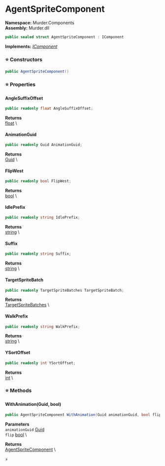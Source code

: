 # AgentSpriteComponent

**Namespace:** Murder.Components \
**Assembly:** Murder.dll

```csharp
public sealed struct AgentSpriteComponent : IComponent
```

**Implements:** _[IComponent](../..//Bang/Components/IComponent.html)_

### ⭐ Constructors
```csharp
public AgentSpriteComponent()
```

### ⭐ Properties
#### AngleSuffixOffset
```csharp
public readonly float AngleSuffixOffset;
```

**Returns** \
[float](https://learn.microsoft.com/en-us/dotnet/api/System.Single?view=net-7.0) \
#### AnimationGuid
```csharp
public readonly Guid AnimationGuid;
```

**Returns** \
[Guid](https://learn.microsoft.com/en-us/dotnet/api/System.Guid?view=net-7.0) \
#### FlipWest
```csharp
public readonly bool FlipWest;
```

**Returns** \
[bool](https://learn.microsoft.com/en-us/dotnet/api/System.Boolean?view=net-7.0) \
#### IdlePrefix
```csharp
public readonly string IdlePrefix;
```

**Returns** \
[string](https://learn.microsoft.com/en-us/dotnet/api/System.String?view=net-7.0) \
#### Suffix
```csharp
public readonly string Suffix;
```

**Returns** \
[string](https://learn.microsoft.com/en-us/dotnet/api/System.String?view=net-7.0) \
#### TargetSpriteBatch
```csharp
public readonly TargetSpriteBatches TargetSpriteBatch;
```

**Returns** \
[TargetSpriteBatches](../..//Murder/Core/Graphics/TargetSpriteBatches.html) \
#### WalkPrefix
```csharp
public readonly string WalkPrefix;
```

**Returns** \
[string](https://learn.microsoft.com/en-us/dotnet/api/System.String?view=net-7.0) \
#### YSortOffset
```csharp
public readonly int YSortOffset;
```

**Returns** \
[int](https://learn.microsoft.com/en-us/dotnet/api/System.Int32?view=net-7.0) \
### ⭐ Methods
#### WithAnimation(Guid, bool)
```csharp
public AgentSpriteComponent WithAnimation(Guid animationGuid, bool flip)
```

**Parameters** \
`animationGuid` [Guid](https://learn.microsoft.com/en-us/dotnet/api/System.Guid?view=net-7.0) \
`flip` [bool](https://learn.microsoft.com/en-us/dotnet/api/System.Boolean?view=net-7.0) \

**Returns** \
[AgentSpriteComponent](../..//Murder/Components/AgentSpriteComponent.html) \



⚡